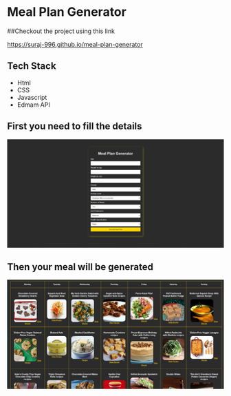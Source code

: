 # Meal Plan Generator

##Checkout the project using this link

https://suraj-996.github.io/meal-plan-generator

## Tech Stack

* Html
* CSS
* Javascript
* Edmam API
  
## First you need to fill the details
![img](https://github.com/suraj-996/meal-plan-generator/blob/main/image/meal-plan.png)

## Then your meal will be generated
![img](https://github.com/suraj-996/meal-plan-generator/blob/main/image/meal.png)
